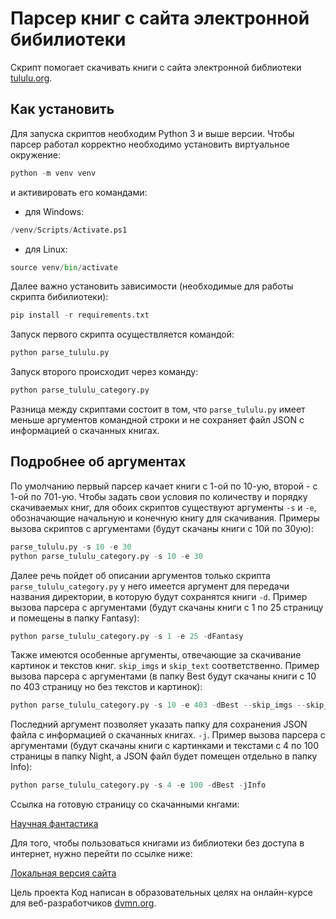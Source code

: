 # Парсер книг с сайта электронной бибилиотеки
Скрипт помогает скачивать книги с сайта электронной библиотеки [tululu.org](https://tululu.org/).

## Как установить
Для запуска скриптов необходим Python 3 и выше версии.
Чтобы парсер работал корректно необходимо установить виртуальное окружение:
```python
python -m venv venv

```
и активировать его командами:
- для Windows:
```python
/venv/Scripts/Activate.ps1
```
- для Linux:
```python
source venv/bin/activate
```
Далее важно установить зависимости (необходимые для работы скрипта бибилиотеки):
```python
pip install -r requirements.txt
```
Запуск первого скрипта осуществляется командой:
```python
python parse_tululu.py
```
Запуск второго происходит через команду:
```python
python parse_tululu_category.py
```
Разница между скриптами состоит в том, что `parse_tululu.py` имеет меньше аргументов командной строки и не сохраняет файл JSON с информацией о скачанных книгах.
## Подробнее об аргументах 
По умолчанию первый парсер качает книги с 1-ой по 10-ую, второй - с 1-ой по 701-ую. Чтобы задать свои условия по количеству и порядку скачиваемых книг, для обоих скриптов существуют аргументы `-s` и `-e`, обозначающие начальную и конечную книгу для скачивания.
Примеры вызова скриптов с аргументами (будут скачаны книги с 10й по 30ую):
```python
parse_tululu.py -s 10 -e 30
python parse_tululu_category.py -s 10 -e 30
```
Далее речь пойдет об описании аргументов только скрипта `parse_tululu_category.py`
у него имеется аргумент для передачи названия директории, в которую будут сохранятся книги `-d`. Пример вызова парсера с аргументами (будут скачаны книги с 1 по 25 страницу и помещены в папку Fantasy):
```python
python parse_tululu_category.py -s 1 -e 25 -dFantasy
```
Также имеются особенные аргументы, отвечающие за скачивание картинок и текстов книг. `skip_imgs` и `skip_text` соответственно. Пример вызова парсера с аргументами (в папку Best будут скачаны книги с 10 по 403 страницу но без текстов и картинок):
```python
python parse_tululu_category.py -s 10 -e 403 -dBest --skip_imgs --skip_text
```
Последний аргумент позволяет указать папку для сохранения JSON файла с информацией о скачанных книгах. `-j`. Пример вызова парсера с аргументами (будут скачаны книги с картинками и текстами с 4 по 100 страницы в папку Night, а JSON файл будет помещен отдельно в папку Info): 
```python
python parse_tululu_category.py -s 4 -e 100 -dBest -jInfo
```
Ссылка на готовую страницу со скачанными кнгами:

[Научная фантастика](https://dim4ik8.github.io/library/)

Для того, чтобы пользоваться книгами из библиотеки без доступа в интернет, нужно перейти по ссылке ниже:

[Локальная версия сайта](http://localhost:63342/library/pages/index1.html)


Цель проекта
Код написан в образовательных целях на онлайн-курсе для веб-разработчиков [dvmn.org](https://dvmn.org/).